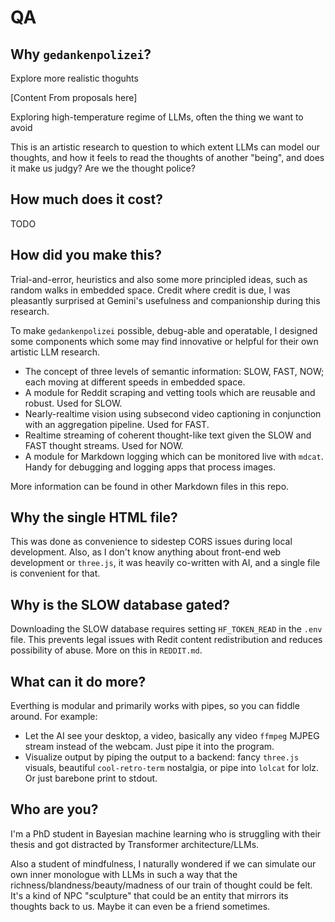 # QA

## Why `gedankenpolizei`?

Explore more realistic thoguhts

[Content From proposals here]

Exploring high-temperature regime of LLMs, often the thing we want to avoid

This is an artistic research to question to which extent LLMs can model our thoughts, and how it feels to read the thoughts of another "being", and does it make us judgy? Are we the thought police?

## How much does it cost?

TODO

## How did you make this?

Trial-and-error, heuristics and also some more principled ideas, such as random walks in embedded space. Credit where credit is due, I was pleasantly surprised at Gemini's usefulness and companionship during this research.

To make `gedankenpolizei` possible, debug-able and operatable, I designed some components which some may find innovative or helpful for their own artistic LLM research.

- The concept of three levels of semantic information: SLOW, FAST, NOW; each moving at different speeds in embedded space.
- A module for Reddit scraping and vetting tools which are reusable and robust. Used for SLOW.
- Nearly-realtime vision using subsecond video captioning in conjunction with an aggregation pipeline. Used for FAST.
- Realtime streaming of coherent thought-like text given the SLOW and FAST thought streams. Used for NOW.
- A module for Markdown logging which can be monitored live with `mdcat`. Handy for debugging and logging apps that process images.

More information can be found in other Markdown files in this repo.

## Why the single HTML file?

This was done as convenience to sidestep CORS issues during local development. Also, as I don't know anything about front-end web development or `three.js`, it was heavily co-written with AI, and a single file is convenient for that.

## Why is the SLOW database gated?

Downloading the SLOW database requires setting `HF_TOKEN_READ` in the `.env` file. This prevents legal issues with Redit content redistribution and reduces possibility of abuse. More on this in `REDDIT.md`.

## What can it do more?

Everthing is modular and primarily works with pipes, so you can fiddle around. For example:

- Let the AI see your desktop, a video, basically any video `ffmpeg` MJPEG stream instead of the webcam. Just pipe it into the program.
- Visualize output by piping the output to a backend: fancy `three.js` visuals, beautiful `cool-retro-term` nostalgia, or pipe into `lolcat` for lolz. Or just barebone print to stdout.

## Who are you?

I'm a PhD student in Bayesian machine learning who is struggling with their thesis and got distracted by Transformer architecture/LLMs.

Also a student of mindfulness, I naturally wondered if we can simulate our own inner monologue with LLMs in such a way that the richness/blandness/beauty/madness of our train of thought could be felt. It's a kind of NPC "sculpture" that could be an entity that mirrors its thoughts back to us. Maybe it can even be a friend sometimes.